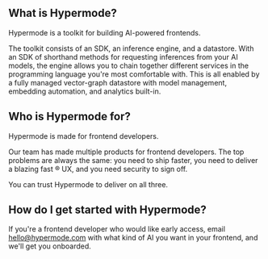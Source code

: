 ## What is Hypermode?

Hypermode is a toolkit for building AI-powered frontends.

The toolkit consists of an SDK, an inference engine, and a datastore. With an SDK of shorthand methods for requesting inferences from your AI models, the engine allows you to chain together different services in the programming language you're most comfortable with. This is all enabled by a fully managed vector-graph datastore with model management, embedding automation, and analytics built-in.

## Who is Hypermode for?

Hypermode is made for frontend developers.

Our team has made multiple products for frontend developers. The top problems are always the same: you need to ship faster, you need to deliver a blazing fast ® UX, and you need security to sign off.

You can trust Hypermode to deliver on all three.

## How do I get started with Hypermode?

If you're a frontend developer who would like early access, email hello@hypermode.com with what kind of AI you want in your frontend, and we'll get you onboarded.
